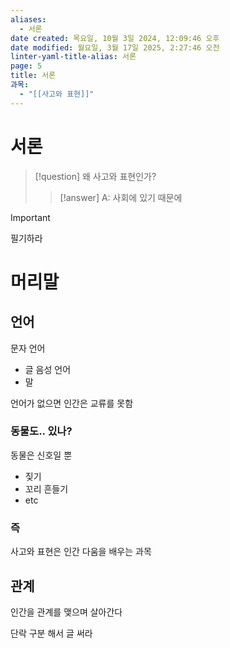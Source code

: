```yaml
---
aliases:
  - 서론
date created: 목요일, 10월 3일 2024, 12:09:46 오후
date modified: 월요일, 3월 17일 2025, 2:27:46 오전
linter-yaml-title-alias: 서론
page: 5
title: 서론
과목:
  - "[[사고와 표현]]"
---
```


# 서론

> [!question]
> 왜 사고와 표현인가?
>
> > [!answer]
> > A: 사회에 있기 때문에

> [!important]
> 필기하라

# 머리말

## 언어

문자 언어
- 글
음성 언어
- 말

언어가 없으면 인간은 교류를 못함

### 동물도.. 있나?

동물은 신호일 뿐
- 짖기
- 꼬리 흔들기
- etc

### 즉

사고와 표현은 인간 다움을 배우는 과목

## 관계

인간을 관계를 맺으며 살아간다

 단락 구분 해서 글 써라
